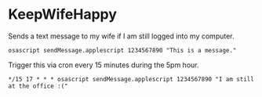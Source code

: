 # KeepWifeHappy

Sends a text message to my wife if I am still logged into my computer.

```osascript sendMessage.applescript 1234567890 "This is a message."```

Trigger this via cron every 15 minutes during the 5pm hour.

```*/15 17 * * * osascript sendMessage.applescript 1234567890 "I am still at the office :("```
